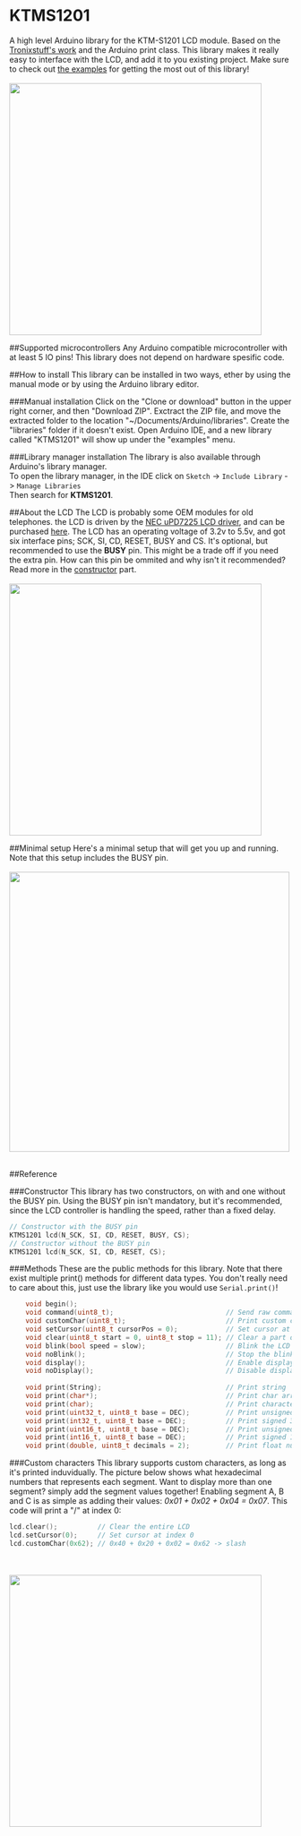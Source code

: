 # KTMS1201
A high level Arduino library for the KTM-S1201 LCD module. Based on the [Tronixstuff's work](http://tronixstuff.com/2013/03/11/arduino-and-ktm-s1201-lcd-modules/) and the Arduino print class. This library makes it really easy to interface with the LCD, and add it to you existing project. Make sure to check out [the examples](https://github.com/MCUdude/KTMS1201/tree/master/examples) for getting the most out of this library!
<br/> <br/>
<img src="http://i.imgur.com/SHNdIkf.jpg" width="450">

##Supported microcontrollers
Any Arduino compatible microcontroller with at least 5 IO pins! This library does not depend on hardware spesific code.

##How to install
This library can be installed in two ways, ether by using the manual mode or by using the Arduino library editor.

###Manual installation
Click on the "Clone or download" button in the upper right corner, and then "Download ZIP". Exctract the ZIP file, and move the extracted folder to the location "~/Documents/Arduino/libraries". Create the "libraries" folder if it doesn't exist. Open Arduino IDE, and a new library called "KTMS1201" will show up under the "examples" menu.

###Library manager installation
The library is also available through Arduino's library manager. <br/> 
To open the library manager, in the IDE click on `Sketch` -> `Include Library` -> `Manage Libraries` <br/>
Then search for <b>KTMS1201</b>.

##About the LCD
The LCD is probably some OEM modules for old telephones. the LCD is driven by the [NEC uPD7225 LCD driver](http://www.lcd-module.de/eng/pdf/zubehoer/upd7225.pdf), and can be purchased [here](http://www.thepartsplace.k5nwa.com/index.php?route=product/product&product_id=58). The LCD has an operating voltage of 3.2v to 5.5v, and got six interface pins; SCK, SI, CD, RESET, BUSY and CS. It's optional, but recommended to use the <b>BUSY</b> pin. This might be a trade off if you need the extra pin. How can this pin be ommited and why isn't it recommended? Read more in the [constructor](#constructor) part.
<br/> <br/>
<img src="http://i.imgur.com/sBTxKxt.png" width="450">

##Minimal setup
Here's a minimal setup that will get you up and running. Note that this setup includes the BUSY pin.
<br/> <br/>
<img src="http://i.imgur.com/01oAg7P.png" width="500">
<br/> <br/>


##Reference

###Constructor
This library has two constructors, on with and one without the BUSY pin. Using the BUSY pin isn't mandatory, but it's recommended, since the LCD controller is handling the speed, rather than a fixed delay.
``` c++
// Constructor with the BUSY pin
KTMS1201 lcd(N_SCK, SI, CD, RESET, BUSY, CS);
// Constructor without the BUSY pin
KTMS1201 lcd(N_SCK, SI, CD, RESET, CS);
```

###Methods
These are the public methods for this library. Note that there exist multiple print() methods for different data types. You don't really need to care about this, just use the library like you would use `Serial.print()`!
``` c++
    void begin();
    void command(uint8_t);                            // Send raw command
    void customChar(uint8_t);                         // Print custom character
    void setCursor(uint8_t cursorPos = 0);            // Set cursor at index
    void clear(uint8_t start = 0, uint8_t stop = 11); // Clear a part of, or the entire screen
    void blink(bool speed = slow);                    // Blink the LCD (slow/fast)
    void noBlink();                                   // Stop the blinking
    void display();                                   // Enable display
    void noDisplay();                                 // Disable display
    
    void print(String);                               // Print string
    void print(char*);                                // Print char array
    void print(char);                                 // Print character
    void print(uint32_t, uint8_t base = DEC);         // Print unsigned 32-bit integer (Base: HEX, DEC, OCT, BIN)
    void print(int32_t, uint8_t base = DEC);          // Print signed 32-bit integer
    void print(uint16_t, uint8_t base = DEC);         // Print unsigned 16-bit integer
    void print(int16_t, uint8_t base = DEC);          // Print signed 16-bit integer
    void print(double, uint8_t decimals = 2);         // Print float number (default 2 decimals)
```

###Custom characters
This library supports custom characters, as long as it's printed induvidually. The picture below shows what hexadecimal numbers that represents each segment. Want to display more than one segment? simply add the segment values together!
Enabling segment A, B and C is as simple as adding their values: <i>0x01 + 0x02 + 0x04 = 0x07</i>.
This code will print a "/" at index 0:
``` c++
lcd.clear();          // Clear the entire LCD
lcd.setCursor(0);     // Set cursor at index 0
lcd.customChar(0x62); // 0x40 + 0x20 + 0x02 = 0x62 -> slash
```

<br/> <br/>
<img src="http://i.imgur.com/SVq4vOA.jpg" width="450">
